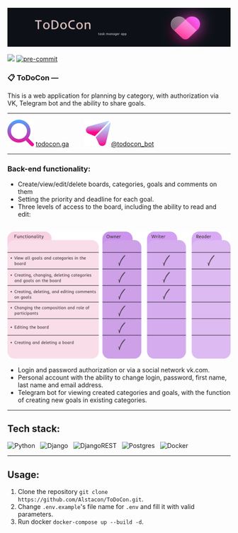 ![logo](./readme_assets/logo2.svg)

<a href="https://codecov.io/gh/Alstacon/ToDoCon" > <img src="https://img.shields.io/codecov/c/github/Alstacon/ToDoCon?color=EB66A5&style=plastic"></a>
<a href="https://github.com/pre-commit/pre-commit"><img src="https://img.shields.io/badge/pre--commit-passed-EB66A5?style=plastic" alt="pre-commit" style="max-width:100%;"></a>
### 📋 ToDoCon —
This is a web application for planning by category, with authorization via VK, Telegram bot and the ability to share goals.
___

![google](./readme_assets/google.svg) [todocon.ga](http://todocon.ga)&nbsp;&nbsp;&nbsp;&nbsp;&nbsp;&nbsp;&nbsp;&nbsp;
![telegram](./readme_assets/telegram.svg)[@todocon_bot](https://t.me/todocon_bot)
___
### Back-end functionality:
- Create/view/edit/delete boards, categories, goals and comments on them
- Setting the priority and deadline for each goal.
- Three levels of access to the board, including the ability to read and edit:

&nbsp;&nbsp;&nbsp;&nbsp;![table](./readme_assets/permission_table.svg)

- Login and password authorization or via a social network vk.com.
- Personal account with the ability to change login, password, first name, last name and email address.
- Telegram bot for viewing created categories and goals, with the function of creating new goals in existing categories.

___
## Tech stack:
![Python](https://img.shields.io/badge/%20-PYTHON-C083E5)&nbsp;&nbsp;
![Django](https://img.shields.io/badge/-DJANGO-EB66A5)&nbsp;&nbsp;
![DjangoREST](https://img.shields.io/badge/%20-DJANGO--REST-C083E5)&nbsp;&nbsp;
![Postgres](https://img.shields.io/badge/%20-POSTGRES-EB66A5)&nbsp;&nbsp;
![Docker](https://img.shields.io/badge/%20-DOCKER-C083E5)&nbsp;&nbsp;
___


## Usage:
1) Clone the repository
`git clone https://github.com/Alstacon/ToDoCon.git`.
2) Change `.env.example`'s file name for `.env` and fill it with valid parameters.
3) Run docker `docker-compose up --build -d`.
